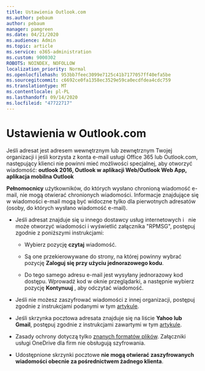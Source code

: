 ```yaml
---
title: Ustawienia Outlook.com
ms.author: pebaum
author: pebaum
manager: pamgreen
ms.date: 04/21/2020
ms.audience: Admin
ms.topic: article
ms.service: o365-administration
ms.custom: 9000302
ROBOTS: NOINDEX, NOFOLLOW
localization_priority: Normal
ms.openlocfilehash: 953bb7feec3099e7125c41b7177057ff40efa5be
ms.sourcegitcommit: c6692ce0fa1358ec3529e59ca0ecdfdea4cdc759
ms.translationtype: MT
ms.contentlocale: pl-PL
ms.lasthandoff: 09/14/2020
ms.locfileid: "47722717"
---
```

# <a name="settings-in-outlookcom"></a>Ustawienia w Outlook.com

Jeśli adresat jest adresem wewnętrznym lub zewnętrznym Twojej organizacji i jeśli korzysta z konta e-mail usługi Office 365 lub Outlook.com, następujący klienci nie powinni mieć możliwości specjalnej, aby otworzyć wiadomość: **outlook 2016, Outlook w aplikacji Web/Outlook Web App, aplikacja mobilna Outlook**

**Pełnomocnicy** użytkowników, do których wysłano chronioną wiadomość e-mail, nie mogą otwierać chronionych wiadomości. Informacje znajdujące się w wiadomości e-mail mogą być widoczne tylko dla pierwotnych adresatów (osoby, do których wysłano wiadomość e-mail).

- Jeśli adresat znajduje się u innego dostawcy usług internetowych i &nbsp; nie może otworzyć wiadomości i wyświetlić załącznika "RPMSG", postępuj zgodnie z poniższymi instrukcjami:
    
    - Wybierz pozycję **czytaj** wiadomość.
    
    - Są one przekierowywane do strony, na której powinny wybrać pozycję **Zaloguj się przy użyciu jednorazowego kodu**.
    
    - Do tego samego adresu e-mail jest wysyłany jednorazowy kod dostępu. Wprowadź kod w oknie przeglądarki, a następnie wybierz pozycję **Kontynuuj** , aby odczytać wiadomość.

- Jeśli nie możesz zaszyfrować wiadomości z innej organizacji, postępuj zgodnie z instrukcjami podanymi w tym [artykule](https://support.office.com/article/known-issues-opening-irm-protected-emails-sent-from-users-in-other-office-365-organizations-0dec0593-a05d-4aa2-8445-9311ebab3164).

- Jeśli skrzynka pocztowa adresata znajduje się na liście **Yahoo lub Gmail**, postępuj zgodnie z instrukcjami zawartymi </span> w tym [artykule](https://support.office.com/article/how-do-i-open-a-protected-message-1157a286-8ecc-4b1e-ac43-2a608fbf3098).

- Zasady ochrony dotyczą tylko [znanych formatów plików](https://docs.microsoft.com/azure/information-protection/rms-client/client-admin-guide-file-types). Załączniki usługi OneDrive dla firm nie obsługują szyfrowania.

- Udostępnione skrzynki pocztowe **nie mogą otwierać zaszyfrowanych wiadomości obecnie za pośrednictwem żadnego klienta**. 
